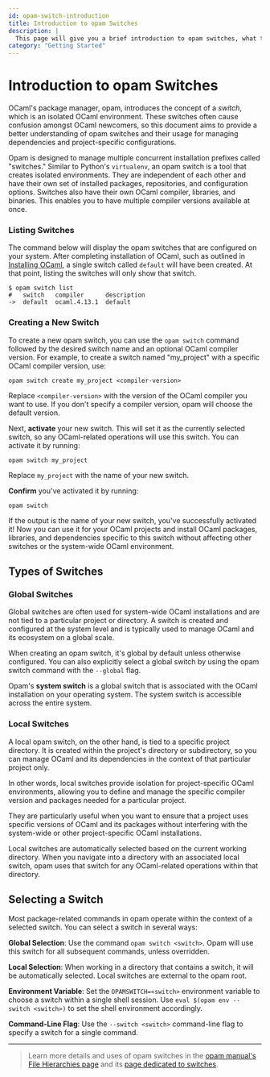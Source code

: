 ```yaml
---
id: opam-switch-introduction
title: Introduction to opam Switches
description: |
  This page will give you a brief introduction to opam switches, what they're used for, and how to create them.
category: "Getting Started"
---
```


# Introduction to opam Switches

OCaml's package manager, opam, introduces the concept of a _switch_, which is an isolated OCaml environment. These switches often cause confusion amongst OCaml newcomers, so this document aims to provide a better understanding of opam switches and their usage for managing dependencies and project-specific configurations. 

Opam is designed to manage multiple concurrent installation prefixes called "switches." Similar to Python's `virtualenv`, an opam switch is a tool that creates isolated environments. They are independent of each other and have their own set of installed packages, repositories, and configuration options. Switches also have their own OCaml compiler, libraries, and binaries. This enables you to have multiple compiler versions available at once.

### Listing Switches

The command below will display the opam switches that are configured on your system. After completing installation of OCaml, such as outlined in [Installing OCaml](/docs/installing-ocaml), a single switch called `default` will have been created. At that point, listing the switches will only show that switch.
```shell
$ opam switch list
#   switch   compiler      description
->  default  ocaml.4.13.1  default
```

### Creating a New Switch

To create a new opam switch, you can use the `opam switch` command followed by the desired switch name and an optional OCaml compiler version. For example, to create a switch named "my_project" with a specific OCaml compiler version, use:

```
opam switch create my_project <compiler-version>
```

Replace `<compiler-version>` with the version of the OCaml compiler you want to use. If you don't specify a compiler version, opam will choose the default version.

Next, **activate** your new switch. This will set it as the currently selected switch, so any OCaml-related operations will use this switch. You can activate it by running:

```
opam switch my_project
``` 

Replace `my_project` with the name of your new switch.

**Confirm** you've activated it by running:

```
opam switch
```
If the output is the name of your new switch, you've successfully activated it! Now you can use it for your OCaml projects and install OCaml packages, libraries, and dependencies specific to this switch without affecting other switches or the system-wide OCaml environment.

## Types of Switches

### Global Switches

Global switches are often used for system-wide OCaml installations and are not tied to a particular project or directory. A switch is created and configured at the system level and is typically used to manage OCaml and its ecosystem on a global scale. 

When creating an opam switch, it's global by default unless otherwise configured. You can also explicitly select a global switch by using the opam switch command with the `--global` flag.

Opam's **system switch** is a global switch that is associated with the OCaml installation on your operating system. The system switch is accessible across the entire system.

### Local Switches

A local opam switch, on the other hand, is tied to a specific project directory. It is created within the project's directory or subdirectory, so you can manage OCaml and its dependencies in the context of that particular project only.

In other words, local switches provide isolation for project-specific OCaml environments, allowing you to define and manage the specific compiler version and packages needed for a particular project.

They are particularly useful when you want to ensure that a project uses specific versions of OCaml and its packages without interfering with the system-wide or other project-specific OCaml installations.

Local switches are automatically selected based on the current working directory. When you navigate into a directory with an associated local switch, opam uses that switch for any OCaml-related operations within that directory.

## Selecting a Switch

Most package-related commands in opam operate within the context of a selected switch. You can select a switch in several ways:

**Global Selection**: Use the command `opam switch <switch>`. Opam will use this switch for all subsequent commands, unless overridden.

**Local Selection**: When working in a directory that contains a switch, it will be automatically selected. Local switches are external to the opam root.

**Environment Variable**: Set the `OPAMSWITCH=<switch>` environment variable to choose a switch within a single shell session. Use `eval $(opam env --switch <switch>)` to set the shell environment accordingly.

**Command-Line Flag**: Use the `--switch <switch>` command-line flag to specify a switch for a single command.

---

>Learn more details and uses of opam switches in the [opam manual's File Hierarchies page](https://opam.ocaml.org/doc/Manual.html) and its [page dedicated to switches](https://opam.ocaml.org/doc/man/opam-switch.html). 


